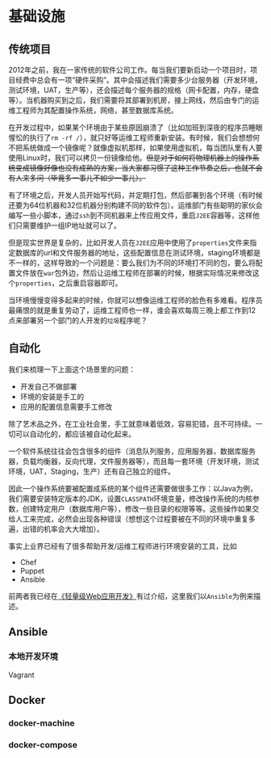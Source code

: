 # 基础设施

## 传统项目

2012年之前，我在一家传统的软件公司工作。每当我们要新启动一个项目时，项目经费中总会有一项“硬件采购”。其中会描述我们需要多少台服务器（开发环境，测试环境，UAT，生产等），还会描述每个服务器的规格（网卡配置，内存，硬盘等）。当机器购买到之后，我们需要将其部署到机房，接上网线，然后由专门的运维工程师为其配置操作系统，网络，甚至数据库系统。

在开发过程中，如果某个环境由于某些原因崩溃了（比如加班到深夜的程序员睡眼惺忪的执行了`rm -rf /`），就只好等运维工程师重新安装。有时候，我们会想想何不把系统做成一个镜像呢？就像虚拟机那样，如果使用虚拟机，每当团队里有人要使用Linux时，我们可以拷贝一份镜像给他。<del>但是对于如何将物理机器上的操作系统变成镜像好像也没有成熟的方案，当大家都习惯了这种工作节奏之后，也就不会有人来多问（毕竟多一事儿不如少一事儿）。</del>

有了环境之后，开发人员开始写代码，并定期打包，然后部署到各个环境（有时候还要为64位机器和32位机器分别构建不同的软件包）。运维部门有些聪明的家伙会编写一些小脚本，通过`ssh`到不同机器来上传应用文件，重启`J2EE`容器等，这样他们只需要维护一组IP地址就可以了。

但是现实世界是复杂的，比如开发人员在`J2EE`应用中使用了`properties`文件来指定数据库的url和文件服务器的地址，这些配置信息在测试环境，staging环境都是不一样的，这样导致的一个问题是：要么我们为不同的环境打不同的包，要么将配置文件放在`war`包外边，然后让运维工程师在部署的时候，根据实际情况来修改这个`properties`，之后重启容器即可。

当环境慢慢变得多起来的时候，你就可以想像运维工程师的脸色有多难看。程序员最痛恨的就是重复劳动了，运维工程师也一样，谁会喜欢每周三晚上都工作到12点来部署另一个部门的人开发的`垃圾`程序呢？

## 自动化

我们来梳理一下上面这个场景里的问题：

-  开发自己不做部署
-  环境的安装是手工的
-  应用的配置信息需要手工修改

除了艺术品之外，在工业社会里，手工就意味着低效，容易犯错，且不可持续。一切可以自动化的，都应该被自动化起来。

一个软件系统往往会包含很多的组件（消息队列服务，应用服务器，数据库服务器，负载均衡器，反向代理，文件服务器等），而且每一套环境（开发环境，测试环境，UAT，Staging，生产）还有自己独立的组件。

因此一个操作系统要被配置成系统的某个组件还需要做很多工作：以Java为例，我们需要安装特定版本的JDK，设置`CLASSPATH`环境变量，修改操作系统的内核参数，创建特定用户（数据库用户等），修改一些目录的权限等等。这些操作如果交给人工来完成，必然会出现各种错误（想想这个过程要被在不同的环境中重复多遍，出错的机率会大大增加）。

事实上业界已经有了很多帮助开发/运维工程师进行环境安装的工具，比如

-  Chef
-  Puppet
-  Ansible

前两者我已经在[《轻量级Web应用开发》](http://book.douban.com/subject/26585461/)有过介绍，这里我们以`Ansible`为例来描述。

## Ansible

### 本地开发环境
Vagrant

## Docker

### docker-machine

### docker-compose

